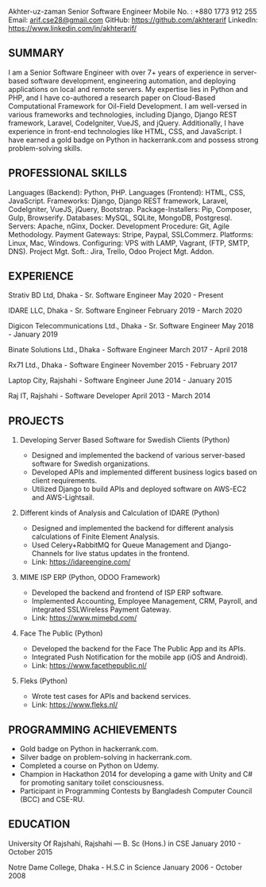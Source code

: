 Akhter-uz-zaman
Senior Software Engineer
Mobile No. : +880 1773 912 255
Email: arif.cse28@gmail.com
GitHub: https://github.com/akhterarif
LinkedIn: https://www.linkedin.com/in/akhterarif/

SUMMARY
---------
I am a Senior Software Engineer with over 7+ years of experience in server-based software development, engineering automation, and deploying applications on local and remote servers. My expertise lies in Python and PHP, and I have co-authored a research paper on Cloud-Based Computational Framework for Oil-Field Development. I am well-versed in various frameworks and technologies, including Django, Django REST framework, Laravel, CodeIgniter, VueJS, and jQuery. Additionally, I have experience in front-end technologies like HTML, CSS, and JavaScript. I have earned a gold badge on Python in hackerrank.com and possess strong problem-solving skills.

PROFESSIONAL SKILLS
---------------------
Languages (Backend): Python, PHP.
Languages (Frontend): HTML, CSS, JavaScript.
Frameworks: Django, Django REST framework, Laravel, CodeIgniter, VueJS, jQuery, Bootstrap.
Package-Installers: Pip, Composer, Gulp, Browserify.
Databases: MySQL, SQLite, MongoDB, Postgresql.
Servers: Apache, nGinx, Docker.
Development Procedure: Git, Agile Methodology.
Payment Gateways: Stripe, Paypal, SSLCommerz.
Platforms: Linux, Mac, Windows.
Configuring: VPS with LAMP, Vagrant, (FTP, SMTP, DNS).
Project Mgt. Soft.: Jira, Trello, Odoo Project Mgt. Addon.

EXPERIENCE
-------------
Strativ BD Ltd, Dhaka - Sr. Software Engineer
May 2020 - Present

IDARE LLC, Dhaka - Sr. Software Engineer
February 2019 - March 2020

Digicon Telecommunications Ltd., Dhaka - Sr. Software Engineer
May 2018 - January 2019

Binate Solutions Ltd., Dhaka - Software Engineer
March 2017 - April 2018

Rx71 Ltd., Dhaka - Software Engineer
November 2015 - February 2017

Laptop City, Rajshahi - Software Engineer
June 2014 - January 2015

Raj IT, Rajshahi - Software Developer
April 2013 - March 2014

PROJECTS
----------
1. Developing Server Based Software for Swedish Clients (Python)
   - Designed and implemented the backend of various server-based software for Swedish organizations.
   - Developed APIs and implemented different business logics based on client requirements.
   - Utilized Django to build APIs and deployed software on AWS-EC2 and AWS-Lightsail.

2. Different kinds of Analysis and Calculation of IDARE (Python)
   - Designed and implemented the backend for different analysis calculations of Finite Element Analysis.
   - Used Celery+RabbitMQ for Queue Management and Django-Channels for live status updates in the frontend.
   - Link: https://idareengine.com/

3. MIME ISP ERP (Python, ODOO Framework)
   - Developed the backend and frontend of ISP ERP software.
   - Implemented Accounting, Employee Management, CRM, Payroll, and integrated SSLWireless Payment Gateway.
   - Link: https://www.mimebd.com/

4. Face The Public (Python)
   - Developed the backend for the Face The Public App and its APIs.
   - Integrated Push Notification for the mobile app (iOS and Android).
   - Link: https://www.facethepublic.nl/

5. Fleks (Python)
   - Wrote test cases for APIs and backend services.
   - Link: https://www.fleks.nl/

PROGRAMMING ACHIEVEMENTS
------------------------------
- Gold badge on Python in hackerrank.com.
- Silver badge on problem-solving in hackerrank.com.
- Completed a course on Python on Udemy.
- Champion in Hackathon 2014 for developing a game with Unity and C# for promoting sanitary toilet consciousness.
- Participant in Programming Contests by Bangladesh Computer Council (BCC) and CSE-RU.

EDUCATION
-----------
University Of Rajshahi, Rajshahi — B. Sc (Hons.) in CSE
January 2010 - October 2015

Notre Dame College, Dhaka - H.S.C in Science
January 2006 - October 2008
